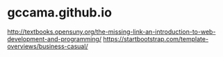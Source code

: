 # gccama.github.io
http://textbooks.opensuny.org/the-missing-link-an-introduction-to-web-development-and-programming/
https://startbootstrap.com/template-overviews/business-casual/
